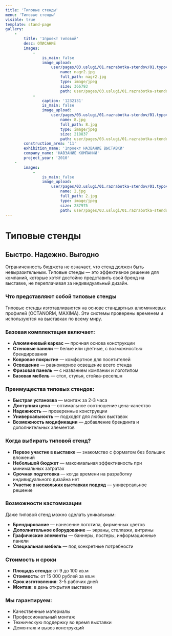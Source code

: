 ```yaml
---
title: 'Типовые стенды'
menu: 'Типовые стенды'
visible: true
template: stand-page
gallery:
    -
        title: '1проект типовой'
        desc: ОПИСАНИЕ
        images:
            -
                is_main: false
                image_upload:
                    user/pages/03.uslugi/01.razrabotka-stendov/01.typovye/nagr2.jpg:
                        name: nagr2.jpg
                        full_path: nagr2.jpg
                        type: image/jpeg
                        size: 366793
                        path: user/pages/03.uslugi/01.razrabotka-stendov/01.typovye/nagr2.jpg
            -
                caption: '1232131'
                is_main: false
                image_upload:
                    user/pages/03.uslugi/01.razrabotka-stendov/01.typovye/8.jpg:
                        name: 8.jpg
                        full_path: 8.jpg
                        type: image/jpeg
                        size: 218837
                        path: user/pages/03.uslugi/01.razrabotka-stendov/01.typovye/8.jpg
        construction_area: '11'
        exhibition_name: '1проект НАЗВАНИЕ ВЫСТАВКИ'
        company_name: 'НАВЗАНИЕ КОМПАНИИ'
        project_year: '2010'
    -
        images:
            -
                is_main: false
                image_upload:
                    user/pages/03.uslugi/01.razrabotka-stendov/01.typovye/2.jpg:
                        name: 2.jpg
                        full_path: 2.jpg
                        type: image/jpeg
                        size: 287975
                        path: user/pages/03.uslugi/01.razrabotka-stendov/01.typovye/2.jpg
---
```


# Типовые стенды

## Быстро. Надежно. Выгодно

Ограниченность бюджета не означает, что стенд должен быть невыразительным. Типовые стенды — это эффективное решение для компаний, которые хотят достойно представить свой бренд на выставке, не переплачивая за индивидуальный дизайн.

### Что представляют собой типовые стенды

Типовые стенды изготавливаются на основе стандартных алюминиевых профилей (OCTANORM, MAXIMA). Эти системы проверены временем и используются на выставках по всему миру.

### Базовая комплектация включает:

- **Алюминиевый каркас** — прочная основа конструкции
- **Стеновые панели** — белые или цветные, с возможностью брендирования
- **Ковровое покрытие** — комфортное для посетителей
- **Освещение** — равномерное освещение всего стенда
- **Фризовая панель** — с названием компании и логотипом
- **Базовая мебель** — стол, стулья, стойка-ресепшн

### Преимущества типовых стендов:

- **Быстрая установка** — монтаж за 2-3 часа
- **Доступная цена** — оптимальное соотношение цена-качество
- **Надежность** — проверенные конструкции
- **Универсальность** — подходят для любых выставок
- **Возможность модификации** — добавление брендинга и дополнительных элементов

### Когда выбирать типовой стенд?

- **Первое участие в выставке** — знакомство с форматом без больших вложений
- **Небольшой бюджет** — максимальная эффективность при минимальных затратах
- **Срочная подготовка** — когда времени на разработку индивидуального дизайна нет
- **Участие в нескольких выставках подряд** — универсальное решение

### Возможности кастомизации

Даже типовой стенд можно сделать уникальным:

- **Брендирование** — нанесение логотипа, фирменных цветов
- **Дополнительное оборудование** — экраны, стеллажи, витрины
- **Графические элементы** — баннеры, постеры, информационные панели
- **Специальная мебель** — под конкретные потребности

### Стоимость и сроки

- **Площадь стенда**: от 9 до 100 кв.м
- **Стоимость**: от 15 000 рублей за кв.м
- **Срок изготовления**: 3-5 рабочих дней
- **Монтаж**: в день открытия выставки

### Мы гарантируем:

- Качественные материалы
- Профессиональный монтаж
- Техническую поддержку во время выставки
- Демонтаж и вывоз конструкций 